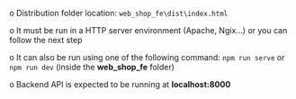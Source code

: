 o	Distribution folder location: `web_shop_fe\dist\index.html`

o	It must be run in a HTTP server environment (Apache, Ngix…) or you can follow the next step

o	It can also be run using one of the following command: `npm run serve` or `npm run dev` (inside the **web_shop_fe** folder)

o	Backend API is expected to be running at **localhost:8000**
